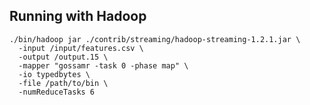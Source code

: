 
## Running with Hadoop

    ./bin/hadoop jar ./contrib/streaming/hadoop-streaming-1.2.1.jar \
      -input /input/features.csv \
      -output /output.15 \
      -mapper "gossamr -task 0 -phase map" \
      -io typedbytes \
      -file /path/to/bin \
      -numReduceTasks 6
